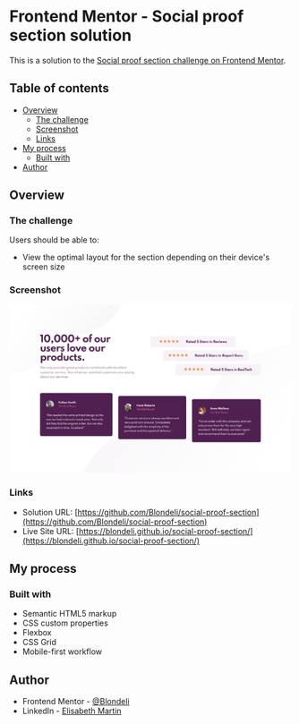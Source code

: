 # Frontend Mentor - Social proof section solution

This is a solution to the [Social proof section challenge on Frontend Mentor](https://www.frontendmentor.io/challenges/social-proof-section-6e0qTv_bA).

## Table of contents

- [Overview](#overview)
  - [The challenge](#the-challenge)
  - [Screenshot](#screenshot)
  - [Links](#links)
- [My process](#my-process)
  - [Built with](#built-with)
- [Author](#author)

## Overview

### The challenge

Users should be able to:

- View the optimal layout for the section depending on their device's screen size

### Screenshot

![](./images/screenshot.png)

### Links

- Solution URL: [https://github.com/Blondeli/social-proof-section](https://github.com/Blondeli/social-proof-section)
- Live Site URL: [https://blondeli.github.io/social-proof-section/](https://blondeli.github.io/social-proof-section/)

## My process

### Built with

- Semantic HTML5 markup
- CSS custom properties
- Flexbox
- CSS Grid
- Mobile-first workflow

## Author

- Frontend Mentor - [@Blondeli](https://www.frontendmentor.io/profile/blondeli)
- LinkedIn - [Elisabeth Martin](https://www.linkedin.com/in/elisabeth-martin-873773199/)

